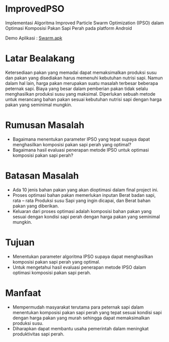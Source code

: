 # ImprovedPSO
Implementasi Algoritma Improved Particle Swarm Optimization (IPSO) dalam Optimasi Komposisi Pakan Sapi Perah pada platform Android

Demo Aplikasi : [Swarm.apk](https://bit.ly/IPSOAndroid)

# Latar Bealakang
  Ketersediaan pakan yang memadai dapat memaksimalkan produksi susu dan pakan yang disediakan harus memenuhi kebutuhan nutrisi sapi. 
Namun dalam hal lain, harga pakan merupakan suatu masalah terbesar beberapa peternak sapi. Biaya yang besar dalam pemberian pakan tidak selalu menghasilkan produksi susu yang maksimal. 
Diperlukan sebuah metode untuk merancang bahan pakan sesuai kebutuhan nutrisi sapi dengan harga pakan yang seminimal mungkin.

# Rumusan Masalah
- Bagaimana menentukan parameter IPSO yang tepat supaya dapat menghasilkan komposisi pakan sapi perah yang optimal?
- Bagaimana hasil evaluasi  penerapan metode IPSO untuk optimasi komposisi pakan sapi perah?

# Batasan Masalah
- Ada 10 jenis bahan pakan yang akan dioptimasi dalam final project ini.
- Proses optimasi bahan pakan memerlukan inputan Berat badan sapi, rata – rata Produksi susu Sapi yang ingin dicapai,  dan Berat bahan pakan yang diberikan.
- Keluaran dari proses optimasi adalah komposisi bahan pakan yang sesuai dengan kondisi sapi perah dengan harga pakan yang seminimal mungkin.

# Tujuan
- Menentukan parameter algoritma IPSO supaya dapat menghasilkan komposisi pakan sapi perah yang optimal.
- Untuk mengetahui hasil evaluasi penerapan metode IPSO dalam optimasi komposisi pakan sapi perah.

# Manfaat

- Mempermudah masyarakat terutama para peternak sapi dalam menentukan komposisi pakan sapi perah yang tepat sesuai kondisi sapi dengan harga pakan yang murah sehingga dapat memaksimalkan produksi susu.
- Diharapkan dapat membantu usaha pemerintah dalam meningkat produktivitas sapi perah.




